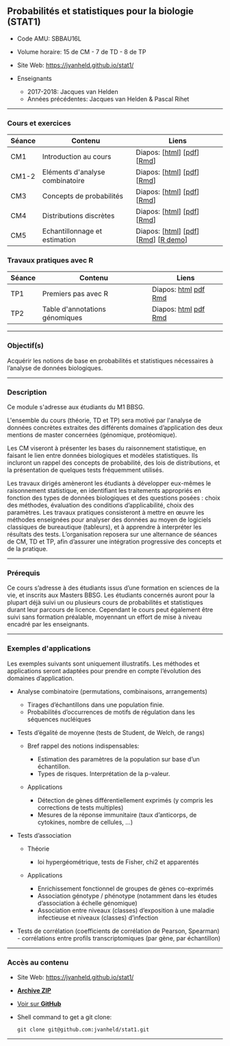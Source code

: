 ## Probabilités et statistiques pour la biologie (STAT1)

- Code AMU: SBBAU16L
- Volume horaire: 15 de CM - 7 de TD - 8 de TP
- Site Web: <https://jvanheld.github.io/stat1/>
- Enseignants

    - 2017-2018: Jacques van Helden
    - Années précédentes: Jacques van Helden & Pascal Rihet

****************************************************************
### Cours et exercices

| Séance | Contenu | Liens | 
|------|---------------------------------|--------------------------|
| CM1 | Introduction au cours | Diapos: [[html](slides/01_introduction.html)] [[pdf](slides/01_introduction.pdf)] [[Rmd](slides/01_introduction.Rmd)] |
| CM1-2 | Eléments d'analyse combinatoire | Diapos: [[html](slides/02_combinatorix.html)] [[pdf](slides/02_combinatorix.pdf)] [[Rmd](slides/02_combinatorix.Rmd)] |
| CM3 | Concepts de probabilités | Diapos: [[html](slides/03_concepts_proba.html)] [[pdf](slides/03_concepts_proba.pdf)] [[Rmd](slides/03_concepts_proba.Rmd)] |
| CM4 | Distributions discrètes | Diapos: [[html](slides/04_distributions_discretes.html)] [[pdf](slides/04_distributions_discretes.pdf)] [[Rmd](slides/04_distributions_discretes.Rmd)] |
| CM5 | Echantillonnage et estimation | Diapos: [[html](slides/05_echantillonnage_estimation.html)] [[pdf](slides/05_echantillonnage_estimation.pdf)] [[Rmd](slides/05_echantillonnage_estimation.Rmd)] [[R demo](R_demos/05_echantillonnage_estimation_demo.R)] |

### Travaux pratiques avec R

| Séance | Contenu | Liens | 
|------|---------------------------------|--------------------------|
| TP1 | Premiers pas avec R | Diapos: [html](practicals/01_intro_R/01_intro_R.html) [pdf](practicals/01_intro_R/01_intro_R.pdf) [Rmd](practicals/01_intro_R/01_intro_R.Rmd) |
| TP2 | Table d'annotations génomiques | Diapos: [html](practicals/02_yeast_annotations/02_yeast_annotations.html) [pdf](practicals/02_yeast_annotations/02_yeast_annotations.pdf) [Rmd](practicals/02_yeast_annotations/02_yeast_annotations.Rmd) |


****************************************************************
### Objectif(s)

Acquérir les notions de base en probabilités et statistiques nécessaires à l’analyse de données biologiques.

****************************************************************
### Description

Ce module s'adresse aux étudiants du M1 BBSG. 

L'ensemble du cours (théorie, TD et TP) sera motivé par l'analyse de données concrètes extraites des différents domaines d’application des deux mentions de master concernées (génomique, protéomique).

Les CM viseront à présenter les bases du raisonnement statistique, en faisant le lien entre données biologiques et modèles statistiques. Ils incluront un rappel des concepts de probabilité, des lois de distributions, et la présentation de quelques tests fréquemment utilisés.

Les travaux dirigés amèneront les étudiants à développer eux-mêmes le raisonnement statistique, en identifiant les traitements appropriés en fonction des types de données biologiques et des questions posées : choix des méthodes, évaluation des conditions d’applicabilité, choix des paramètres. Les travaux pratiques consisteront à mettre en œuvre les méthodes enseignées pour analyser des données au moyen de logiciels classiques de bureautique (tableurs), et à apprendre à interpréter les résultats des tests. L’organisation reposera sur une alternance de séances de CM, TD et TP, afin d’assurer une intégration progressive des concepts et de la pratique.

****************************************************************
### Prérequis

Ce cours s’adresse à des étudiants issus d’une formation en sciences de la vie, et inscrits aux Masters BBSG. Les étudiants concernés auront pour la plupart déjà suivi un ou plusieurs cours de probabilités et statistiques durant leur parcours de licence. Cependant le cours peut également être suivi sans formation préalable, moyennant un effort de mise à niveau encadré par les enseignants.


****************************************************************
### Exemples d'applications

Les exemples suivants sont uniquement illustratifs. Les méthodes et applications seront adaptées pour prendre en compte l’évolution des domaines d’application.

- Analyse combinatoire (permutations, combinaisons, arrangements)

    - Tirages d’échantillons dans une population finie.
    - Probabilités d’occurrences de motifs de régulation dans les séquences nucléiques

- Tests d’égalité de moyenne (tests de Student, de Welch, de rangs)

    - Bref rappel des notions indispensables:

        - Estimation des paramètres de la population sur base d’un échantillon.
        - Types de risques. Interprétation de la p-valeur.

    - Applications

        - Détection de gènes différentiellement exprimés (y compris les corrections de tests multiples)
        - Mesures de la réponse immunitaire (taux d’anticorps, de cytokines, nombre de cellules, …)

- Tests d’association

    - Théorie

        - loi hypergéométrique, tests de Fisher, chi2 et apparentés

    - Applications

        - Enrichissement fonctionnel de groupes de gènes co-exprimés
        - Association génotype / phénotype (notamment dans les études d’association à échelle génomique)
        - Association entre niveaux (classes) d’exposition à une maladie infectieuse et niveaux (classes) d’infection

- Tests de corrélation (coefficients de corrélation de Pearson, Spearman)
        - corrélations entre profils transcriptomiques (par gène, par échantillon)


****************************************************************
### Accès au contenu

- Site Web: <https://jvanheld.github.io/stat1/>
- [**Archive ZIP**](https://github.com/jvanheld/stat1/zipball/master)
- [Voir sur **GitHub**](https://github.com/jvanheld/stat1)
- Shell command to get a git clone: 

    `git clone git@github.com:jvanheld/stat1.git`


****************************************************************
